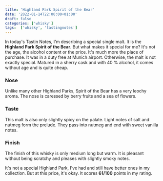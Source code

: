 ```yaml
---
title: 'Highland Park Spirit of the Bear'
date: '2022-01-14T22:00:00+01:00'
draft: false
categories: ['whisky']
tags:  ['whisky', 'tastingnotes']
---
```


In today's Tastin Notes, I'm describing a special single malt. It is the **Highland Park Spirit of the Bear**. But what makes it special for me? It's not the age, the alcohol content or the price. It's much more the place of purchase. It was in a duty free at Munich airport. Otherwise, the malt is not exactly special. Matured in a sherry cask and with 40 % alcohol, it comes without age and is quite cheap.

### Nose

Unlike many other Highland Parks, Spirit of the Bear has a very leochy aroma. The nose is caressed by berry fruits and a sea of flowers.

### Taste

This malt is also only slightly spicy on the palate. Light notes of salt and nutmeg form the prelude. They pass into nutmeg and end with sweet vanilla notes.

### Finish

The finish of this whisky is only medium long but warm. It is pleasant without being scratchy and pleases with slightly smoky notes.

It's not a special Highland Park, I've had and still have better ones in my collection. But at this price, it's okay.  It scores **61/100** points in my rating.
